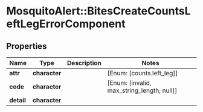 # MosquitoAlert::BitesCreateCountsLeftLegErrorComponent


## Properties
Name | Type | Description | Notes
------------ | ------------- | ------------- | -------------
**attr** | **character** |  | [Enum: [counts.left_leg]] 
**code** | **character** |  | [Enum: [invalid, max_string_length, null]] 
**detail** | **character** |  | 


